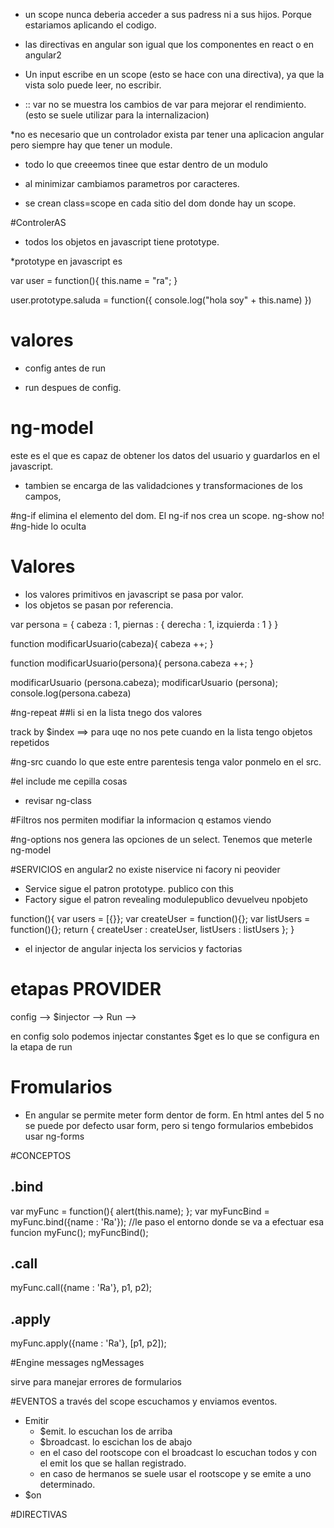 * un scope nunca deberia acceder a sus padress ni a sus hijos. Porque estariamos aplicando el codigo.

* las directivas en angular son igual que los componentes en react o en angular2

* Un input escribe en un scope (esto se hace con una directiva), ya que la vista solo puede leer, no escribir.

* :: var  no se muestra los cambios de var para mejorar el rendimiento. (esto se suele utilizar para la internalizacion)


*no es necesario que un controlador exista par tener una aplicacion angular pero siempre hay que tener un module.

* todo lo que creeemos tinee que estar dentro de un modulo

* al minimizar cambiamos parametros por caracteres.


* se crean class=scope en cada sitio del dom donde hay un scope.


 #ControlerAS

* todos los objetos en javascript tiene prototype.

*prototype en javascript es

var user = function(){
  this.name = "ra";
}

user.prototype.saluda = function({
  console.log("hola soy" + this.name)
})


# valores
* config antes de run

* run despues de config.


# ng-model
este es el que es capaz de obtener los datos del usuario y guardarlos en el javascript.
* tambien se encarga de las validadciones y transformaciones de los campos,



#ng-if
elimina el elemento del dom. El ng-if nos crea un scope. ng-show no!
#ng-hide
lo oculta



# Valores

* los valores primitivos en javascript se pasa por valor.
* los objetos se pasan por referencia.



var persona = {
  cabeza : 1,
  piernas : {
    derecha : 1,
    izquierda : 1
  }
}

function modificarUsuario(cabeza){
  cabeza ++;
}

function modificarUsuario(persona){
  persona.cabeza ++;
}

modificarUsuario (persona.cabeza);
modificarUsuario (persona);
console.log(persona.cabeza)


#ng-repeat
##li
si en la lista tnego dos valores

track by $index ==> para uqe no nos pete cuando en la lista tengo objetos repetidos


#ng-src
cuando lo que este entre parentesis tenga valor ponmelo en el src.


#el include me cepilla cosas


* revisar ng-class

#Filtros
nos permiten modifiar la informacion q estamos viendo


#ng-options
nos genera las opciones de un select. Tenemos que meterle ng-model




#SERVICIOS
en angular2 no existe niservice ni facory ni peovider

 * Service sigue el patron prototype. publico con this
 * Factory sigue el patron revealing modulepublico devuelveu npobjeto

function(){
  var users = [{}};
  var createUser = function(){};
  var listUsers = function(){};
  return {
    createUser : createUser,
    listUsers : listUsers
  };
}

* el injector de angular injecta los servicios y factorias




# etapas PROVIDER

config --> $injector --> Run -->


en config solo podemos injectar constantes
$get es lo que se configura en la etapa de run



# Fromularios
* En angular se permite meter form dentor de form. En html antes del 5 no se puede
por defecto usar form, pero si tengo formularios embebidos usar ng-forms



#CONCEPTOS
## .bind
var myFunc = function(){
  alert(this.name);
};
var myFuncBind = myFunc.bind({name : 'Ra'}); //le paso el entorno donde se va a efectuar esa funcion
myFunc();
myFuncBind();


## .call

myFunc.call({name : 'Ra'}, p1, p2);

## .apply

myFunc.apply({name : 'Ra'}, [p1, p2]);



#Engine messages ngMessages

sirve para manejar errores de formularios

















#EVENTOS
 a través del scope escuchamos y enviamos eventos.
 * Emitir
     * $emit. lo escuchan los de arriba
     * $broadcast. lo escichan los de abajo
     *  en el caso del rootscope con el broadcast lo escuchan todos y con el emit los que se hallan registrado.
     * en caso de hermanos se suele usar el rootscope y se emite a uno determinado.
 * $on



 #DIRECTIVAS

